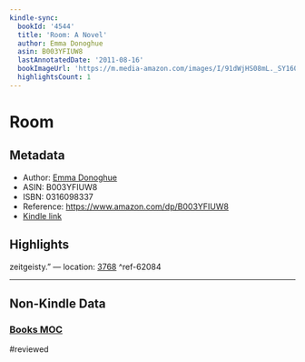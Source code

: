 ```yaml
---
kindle-sync:
  bookId: '4544'
  title: 'Room: A Novel'
  author: Emma Donoghue
  asin: B003YFIUW8
  lastAnnotatedDate: '2011-08-16'
  bookImageUrl: 'https://m.media-amazon.com/images/I/91dWjHS08mL._SY160.jpg'
  highlightsCount: 1
---
```

# Room
## Metadata
* Author: [Emma Donoghue](https://www.amazon.comundefined)
* ASIN: B003YFIUW8
* ISBN: 0316098337
* Reference: https://www.amazon.com/dp/B003YFIUW8
* [Kindle link](kindle://book?action=open&asin=B003YFIUW8)

## Highlights
zeitgeisty.” — location: [3768](kindle://book?action=open&asin=B003YFIUW8&location=3768) ^ref-62084

---

## Non-Kindle Data

### [Books MOC](Books%20MOC.md)
#reviewed 